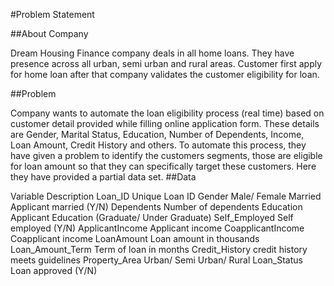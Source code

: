 #Problem Statement

##About Company

Dream Housing Finance company deals in all home loans. They have presence across all urban, semi urban and rural areas. Customer first apply for home loan after that company validates the customer eligibility for loan.

##Problem

Company wants to automate the loan eligibility process (real time) based on customer detail provided while filling online application form. These details are Gender, Marital Status, Education, Number of Dependents, Income, Loan Amount, Credit History and others. To automate this process, they have given a problem to identify the customers segments, those are eligible for loan amount so that they can specifically target these customers. Here they have provided a partial data set.
##Data

Variable              Description
Loan_ID               Unique Loan ID
Gender                Male/ Female
Married               Applicant married (Y/N)
Dependents            Number of dependents
Education             Applicant Education (Graduate/ Under Graduate)
Self_Employed         Self employed (Y/N)
ApplicantIncome       Applicant income
CoapplicantIncome     Coapplicant income
LoanAmount            Loan amount in thousands
Loan_Amount_Term      Term of loan in months
Credit_History        credit history meets guidelines
Property_Area         Urban/ Semi Urban/ Rural
Loan_Status           Loan approved (Y/N)
